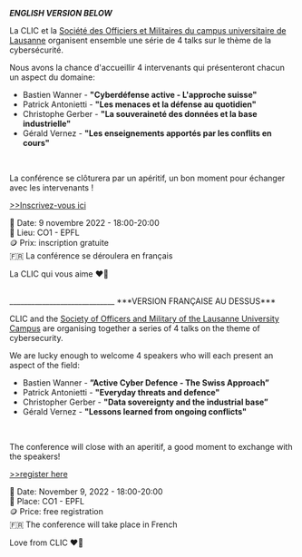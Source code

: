 
***ENGLISH VERSION BELOW***

La CLIC et la <a href="https://www.milcampus.ch/"> Société des Officiers et Militaires du campus universitaire de Lausanne</a> organisent ensemble une série de 4 talks sur le thème de la cybersécurité.

Nous avons la chance d'accueillir 4 intervenants qui présenteront chacun un aspect du domaine:

- Bastien Wanner - **"Cyberdéfense active - L'approche suisse"** 
- Patrick Antonietti - **"Les menaces et la défense au quotidien"**
- Christophe Gerber - **"La souveraineté des données et la base industrielle"**
- Gérald Vernez - **"Les enseignements apportés par les conflits en cours"** 
  
<br>

La conférence se clôturera par un apéritif, un bon moment pour échanger avec les intervenants !

[>>Inscrivez-vous ici](https://etickets.infomaniak.com/shop/QtEPyBA59X/event/832749/)

📅 Date: 9 novembre 2022 - 18:00-20:00 <br>
📍 Lieu: CO1 - EPFL <br>
🪙 Prix: inscription gratuite <br>
🇫🇷 La conférence se déroulera en français <br>


La CLIC qui vous aime ❤️💙

<br>
_____________________________
***VERSION FRANÇAISE AU DESSUS***


CLIC and the <a href="https://www.milcampus.ch/"> Society of Officers and Military of the Lausanne University Campus</a> are organising together a series of 4 talks on the theme of cybersecurity.

We are lucky enough to welcome 4 speakers who will each present an aspect of the field:

- Bastien Wanner - **”Active Cyber Defence - The Swiss Approach”**
- Patrick Antonietti - **"Everyday threats and defence"**
- Christopher Gerber - **"Data sovereignty and the industrial base”**
- Gérald Vernez - **"Lessons learned from ongoing conflicts"**

<br>

The conference will close with an aperitif, a good moment to exchange with the speakers!

[>>register here](https://etickets.infomaniak.com/shop/QtEPyBA59X/event/832749/)

📅 Date: November 9, 2022 - 18:00-20:00 <br>
📍 Place: CO1 - EPFL <br>
🪙 Price: free registration <br>
🇫🇷 The conference will take place in French <br>

Love from CLIC ❤️💙

